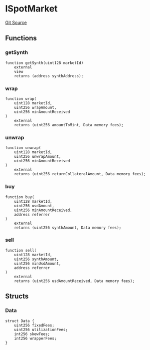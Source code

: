 # ISpotMarket
[Git Source](https://github.com/moss-eth/zap/blob/70d3ea131ffe8af2f978b53f91daa0d8ac74d19a/src/interfaces/ISynthetix.sol)


## Functions
### getSynth


```solidity
function getSynth(uint128 marketId)
    external
    view
    returns (address synthAddress);
```

### wrap


```solidity
function wrap(
    uint128 marketId,
    uint256 wrapAmount,
    uint256 minAmountReceived
)
    external
    returns (uint256 amountToMint, Data memory fees);
```

### unwrap


```solidity
function unwrap(
    uint128 marketId,
    uint256 unwrapAmount,
    uint256 minAmountReceived
)
    external
    returns (uint256 returnCollateralAmount, Data memory fees);
```

### buy


```solidity
function buy(
    uint128 marketId,
    uint256 usdAmount,
    uint256 minAmountReceived,
    address referrer
)
    external
    returns (uint256 synthAmount, Data memory fees);
```

### sell


```solidity
function sell(
    uint128 marketId,
    uint256 synthAmount,
    uint256 minUsdAmount,
    address referrer
)
    external
    returns (uint256 usdAmountReceived, Data memory fees);
```

## Structs
### Data

```solidity
struct Data {
    uint256 fixedFees;
    uint256 utilizationFees;
    int256 skewFees;
    int256 wrapperFees;
}
```

